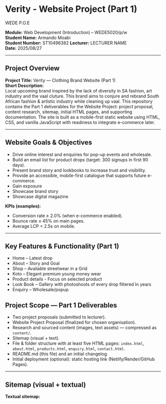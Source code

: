 # Verity - Website Project (Part 1)
WEDE P.O.E

**Module:** Web Development (Introduction) – WEDE5020/p/w  
**Student Name:** Armando Moabi  
**Student Number:** ST10496382 
**Lecturer:** LECTURER NAME  
**Date:** 2025/08/27

---

## Project Overview
**Project Title:** Verity — Clothing Brand Website (Part 1)  
**Short Description:**  
Local upcoming brand inspired by the lack of diversity in SA fashion, art industry and the vaal cluture. This brand aims to conjure and rebrand South African fashion & artistic industry while cleaning up vaal. This repository contains the Part 1 deliverables for the Website Project: project proposal, content research, sitemap, initial HTML pages, and supporting documentation. The site is built as a mobile-first static website using HTML, CSS, and vanilla JavaScript with readiness to integrate e-commerce later.

---

## Website Goals & Objectives
- Drive online interest and enquiries for pop-up events and wholesale.  
- Build an email list for product drops (target: 300 signups in first 90 days).  
- Present brand story and lookbooks to increase trust and visibility.  
- Provide an accessible, mobile-first catalogue that supports future e-commerce.
- Gain exposure
- Showcase brand story
- Showcase digital magazine

**KPIs (examples):**
- Conversion rate ≥ 2.0% (when e-commerce enabled).  
- Bounce rate ≤ 45% on main pages.  
- Average LCP < 2.5s on mobile.

---

## Key Features & Functionality (Part 1)
- Home – Latest drop 
- About – Story and Goal
- Shop – Available streetwear in a Grid 
- Koto – Elegant premium young money wear
- Product details -  Focus on selected product
- Look Book – Gallery with photoshoots of  every drop filtered In years 
- Enquiry – Wholesale/popup

## Project Scope — Part 1 Deliverables
- Two project proposals (submitted to lecturer).  
- Website Project Proposal (finalized for chosen organisation).  
- Research and sourced content (images, text assets) — compressed as `content/`.  
- Sitemap (visual + text).  
- File & folder structure with at least five HTML pages: `index.html`, `about.html`, `products.html`, `enquiry.html`, `contact.html`.  
- README.md (this file) and an initial changelog.  
- Initial deployment (optional): static hosting link (Netlify/Render/GitHub Pages).

---

## Sitemap (visual + textual)
**Textual sitemap:**
